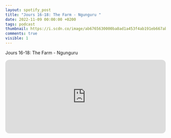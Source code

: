 ```yaml
---
layout: spotify_post
title: "Jours 16-18: The Farm - Ngunguru "
date: 2022-11-09 00:00:00 +0200
tags: podcast
thumbnail: https://i.scdn.co/image/ab6765630000ba8ad1a453f4ab191eb667ab6236
comments: true
visible: 1
---
```


Jours 16-18: The Farm - Ngunguru


<iframe style="border-radius:12px"
src="https://open.spotify.com/embed/episode/7zzgpSnQPtoyPdMkhuvIUn?utm_source=generator"
width="100%" height="232" frameBorder="0" allowfullscreen=""
allow="autoplay; clipboard-write; encrypted-media; fullscreen; picture-in-picture"></iframe>

